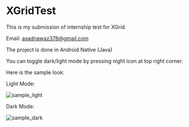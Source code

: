 # XGridTest

This is my submission of internship test for XGrid.


Email: asadnawaz378@gmail.com


The project is done in Android Native (Java)

You can toggle dark/light mode by pressing night icon at top right corner.

Here is the sample look:

Light Mode:

![sample_light](https://github.com/Asadullah761/XGridTest/assets/94972547/80fd4255-2241-4212-ac59-cad98509af62)

Dark Mode:

![sample_dark](https://github.com/Asadullah761/XGridTest/assets/94972547/fd6442d6-ebcb-458c-bc4b-70e6a7aa9298)


